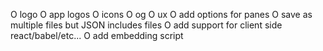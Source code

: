 O logo
  O app logos
  O icons
  O og
O ux
O add options for panes
O save as multiple files but JSON includes files
O add support for client side react/babel/etc...
O add embedding script